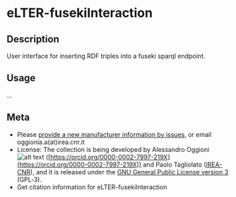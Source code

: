 eLTER-fusekiInteraction
======================

## Description
User interface for inserting RDF triples into a fuseki sparql endpoint.

## Usage
...

## Meta
* Please [provide a new manufacturer information by issues](https://github.com/oggioniale/eLTER-fusekiInteraction/issues), or email oggionia.a(at)irea.cnr.it
* License: The collection is being developed by Alessandro Oggioni ![alt text](https://orcid.org/sites/default/files/images/orcid_16x16(1).gif) ([https://orcid.org/0000-0002-7997-219X](https://orcid.org/0000-0002-7997-219X)) and Paolo Tagliolato ([IREA-CNR](http://www.irea.cnr.it)), and it is released under the [GNU General Public License version 3](https://www.gnu.org/licenses/gpl-3.0.html) (GPL‑3).
* Get citation information for eLTER-fusekiInteraction
``` bibtex
```
